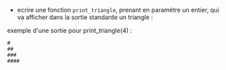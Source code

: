 - ecrire une fonction `print_triangle`, prenant en paramètre un entier, qui va afficher dans la sortie standarde un triangle :

exemple d'une sortie pour print_triangle(4) :

```
#
##
###
####
```
